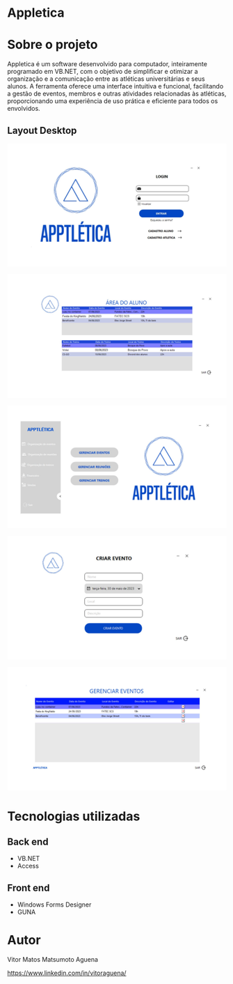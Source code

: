 # Appletica

# Sobre o projeto

Appletica é um software desenvolvido para computador, inteiramente programado em VB.NET, com o objetivo de simplificar e otimizar a organização e a comunicação entre as atléticas universitárias e seus alunos. 
A ferramenta oferece uma interface intuitiva e funcional, facilitando a gestão de eventos, membros e outras atividades relacionadas às atléticas, proporcionando uma experiência de uso prática e eficiente para todos os envolvidos.

## Layout Desktop
![Web 1](https://github.com/vitoraguena17/Appletica/blob/main/assets/1.png)

![Web 2](https://github.com/vitoraguena17/Appletica/blob/main/assets/2.png)

![Web 3](https://github.com/vitoraguena17/Appletica/blob/main/assets/3.png)

![Web 4](https://github.com/vitoraguena17/Appletica/blob/main/assets/4.png)

![Web 5](https://github.com/vitoraguena17/Appletica/blob/main/assets/7.png)

# Tecnologias utilizadas
## Back end
- VB.NET
- Access
## Front end
- Windows Forms Designer
- GUNA

# Autor

Vitor Matos Matsumoto Aguena

https://www.linkedin.com/in/vitoraguena/
